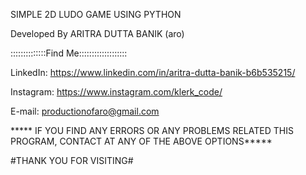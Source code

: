 SIMPLE 2D LUDO GAME USING PYTHON

Developed By ARITRA DUTTA BANIK (aro)

::::::::::::::Find Me:::::::::::::::::::

LinkedIn: https://www.linkedin.com/in/aritra-dutta-banik-b6b535215/

Instagram: https://www.instagram.com/klerk_code/

E-mail: productionofaro@gmail.com

***** IF YOU FIND ANY ERRORS OR ANY PROBLEMS RELATED THIS PROGRAM, CONTACT AT ANY OF THE ABOVE OPTIONS*****  


#THANK YOU FOR VISITING#